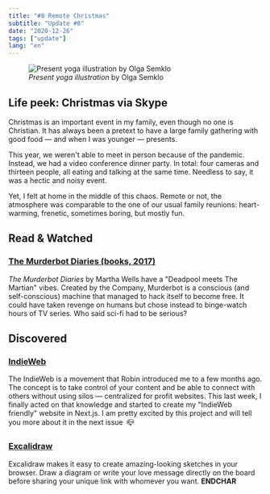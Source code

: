 ```yaml
---
title: "#8 Remote Christmas"
subtitle: "Update #8"
date: "2020-12-26"
tags: ["update"]
lang: "en"
---
```


<figure>
 <img src="https://cdn.dribbble.com/users/2893989/screenshots/14694590/media/910966cbdd566be3222cace0114512e7.png" alt="Present yoga illustration by Olga Semklo" />
 <figcaption>
 <cite>Present yoga illustration</cite> by Olga Semklo
 </figcaption>
</figure>

## Life peek: Christmas via Skype

Christmas is an important event in my family, even though no one is Christian. It has always been a pretext to have a large family gathering with good food — and when I was younger — presents.

This year, we weren't able to meet in person because of the pandemic. Instead, we had a video conference dinner party. In total: four cameras and thirteen people, all eating and talking at the same time. Needless to say, it was a hectic and noisy event.

Yet, I felt at home in the middle of this chaos. Remote or not, the atmosphere was comparable to the one of our usual family reunions: heart-warming, frenetic, sometimes boring, but mostly fun.

## Read & Watched

### [The Murderbot Diaries (books, 2017)](https://en.wikipedia.org/wiki/The_Murderbot_Diaries)

<cite>The Murderbot Diaries</cite> by Martha Wells have a "Deadpool meets The Martian" vibes. Created by the Company, Murderbot is a conscious (and self-conscious) machine that managed to hack itself to become free. It could have taken revenge on humans but chose instead to binge-watch hours of TV series. Who said sci-fi had to be serious?

## Discovered

### [IndieWeb](https://indieweb.org/)

The IndieWeb is a movement that Robin introduced me to a few months ago. The concept is to take control of your content and be able to connect with others without using silos — centralized for profit websites. This last week, I finally acted on that knowledge and started to create my "IndieWeb friendly" website in Next.js. I am pretty excited by this project and will tell you more about it in the next issue&ensp;📪

### [Excalidraw](https://excalidraw.com/)

Excalidraw makes it easy to create amazing-looking sketches in your browser. Draw a diagram or write your love message directly on the board before sharing your unique link with whomever you want. **ENDCHAR**
